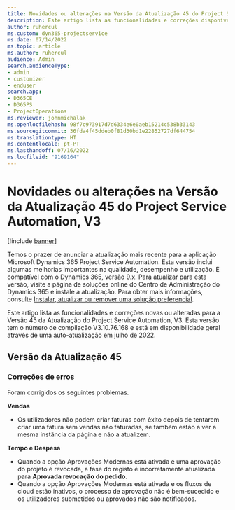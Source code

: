 ```yaml
---
title: Novidades ou alterações na Versão da Atualização 45 do Project Service Automation, V3
description: Este artigo lista as funcionalidades e correções disponíveis na Versão 45 da Atualização do Microsoft Dynamics 365 Project Service Automation, V3.
author: ruhercul
ms.custom: dyn365-projectservice
ms.date: 07/14/2022
ms.topic: article
ms.author: ruhercul
audience: Admin
search.audienceType:
- admin
- customizer
- enduser
search.app:
- D365CE
- D365PS
- ProjectOperations
ms.reviewer: johnmichalak
ms.openlocfilehash: 98f7c973917d7d6334e6e0aeb15214c538b33143
ms.sourcegitcommit: 36fda4f45ddeb0f81d30bd1e22852727df644754
ms.translationtype: HT
ms.contentlocale: pt-PT
ms.lasthandoff: 07/16/2022
ms.locfileid: "9169164"
---
```

# <a name="whats-new-or-changed-in-project-service-automation-update-release-45-v3"></a>Novidades ou alterações na Versão da Atualização 45 do Project Service Automation, V3

[!include [banner](../includes/psa-now-project-operations.md)]

Temos o prazer de anunciar a atualização mais recente para a aplicação Microsoft Dynamics 365 Project Service Automation. Esta versão inclui algumas melhorias importantes na qualidade, desempenho e utilização. É compatível com o Dynamics 365, versão 9.x. Para atualizar para esta versão, visite a página de soluções online do Centro de Administração do Dynamics 365 e instale a atualização. Para obter mais informações, consulte [Instalar, atualizar ou remover uma solução preferencial](/power-platform/admin/install-remove-preferred-solution).

Este artigo lista as funcionalidades e correções novas ou alteradas para a Versão 45 da Atualização do Project Service Automation, V3. Esta versão tem o número de compilação V3.10.76.168 e está em disponibilidade geral através de uma auto-atualização em julho de 2022.

## <a name="update-release-45"></a>Versão da Atualização 45

### <a name="bug-fixes"></a>Correções de erros

Foram corrigidos os seguintes problemas.

**Vendas**

- Os utilizadores não podem criar faturas com êxito depois de tentarem criar uma fatura sem vendas não faturadas, se também estão a ver a mesma instância da página e não a atualizem.

**Tempo e Despesa**

- Quando a opção Aprovações Modernas está ativada e uma aprovação do projeto é revocada, a fase do registo é incorretamente atualizada para **Aprovada revocação do pedido**.
- Quando a opção Aprovações Modernas está ativada e os fluxos de cloud estão inativos, o processo de aprovação não é bem-sucedido e os utilizadores submetidos ou aprovados não são notificados.
